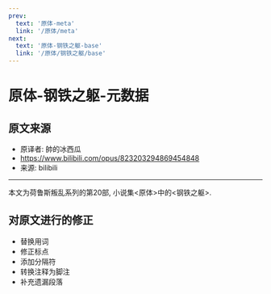 ```yaml
---
prev:
  text: '原体-meta'
  link: '/原体/meta'
next:
  text: '原体-钢铁之躯-base'
  link: '/原体/钢铁之躯/base'
---
```


# 原体-钢铁之躯-元数据

## 原文来源

+ 原译者: 帥的冰西瓜
+ <https://www.bilibili.com/opus/823203294869454848>
+ 来源: bilibili

--------

本文为荷鲁斯叛乱系列的第20部, 小说集<原体>中的<钢铁之躯>.

## 对原文进行的修正

+ 替换用词
+ 修正标点
+ 添加分隔符
+ 转换注释为脚注
+ 补充遗漏段落

